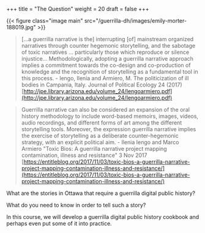 +++
title = "The Question"
weight = 20
draft = false
+++

{{< figure class="image main" src="/guerrilla-dh/images/emily-morter-188019.jpg" >}}

> [...a guerrilla narrative is the] interrupting [of] mainstream organized narratives through counter hegemonic storytelling, and the sabotage of toxic narratives ...  particularly those which reproduce or silence injustice... Methodologically, adopting a guerrilla narrative approach implies a commitment towards the co-design and co-production of knowledge and the recognition of storytelling as a fundamental tool in this process.  - Iengo, Ilenia and Armiero, M. The politicization of ill bodies in Campania, Italy. Journal of Political Ecology 24 (2017) [http://jpe.library.arizona.edu/volume_24/Iengoarmiero.pdf](http://jpe.library.arizona.edu/volume_24/Iengoarmiero.pdf)

> Guerrilla narrative can also be considered an expansion of the oral history methodology to include word-based memoirs, images, videos, audio recordings, and different forms of art among the different storytelling tools. Moreover, the expression guerrilla narrative implies the exercise of storytelling as a deliberate counter-hegemonic strategy, with an explicit political aim. - Ilenia Iengo and Marco Armiero "Toxic Bios: A guerrilla narrative project mapping contamination, illness and resistance" 3 Nov 2017 [https://entitleblog.org/2017/11/03/toxic-bios-a-guerrilla-narrative-project-mapping-contamination-illness-and-resistance/](https://entitleblog.org/2017/11/03/toxic-bios-a-guerrilla-narrative-project-mapping-contamination-illness-and-resistance/)

What are the stories in Ottawa that require a guerrilla digital public history?

What do you need to know in order to tell such a story?

In this course, we will develop a guerrilla digital public history cookbook and perhaps even put some of it into practice.
